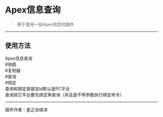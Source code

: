 # Apex信息查询
> 用于查询一些Apex信息的插件

---
## 使用方法
Apex信息查询<br/>
\#地图<br/>
\#复制器<br/>
\#查询 <id><br/>
\#绑定 <id><br/>
查询和绑定直接加id默认是PC平台<br/>
查询其它平台要先绑定再查询（并且是不带参数执行绑定命令）

---
插件作者：星之谷绫沫